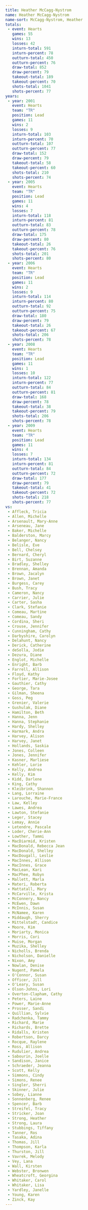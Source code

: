 ```yaml
---
title: Heather McCagg-Nystrom
name: Heather McCagg-Nystrom
name-sort: McCagg-Nystrom, Heather
totals:
 - event: Hearts
   games: 55
   wins: 13
   losses: 42
   inturn-total: 591
   inturn-percent: 78
   outturn-total: 450
   outturn-percent: 76
   draw-total: 852
   draw-percent: 79
   takeout-total: 189
   takeout-percent: 70
   shots-total: 1041
   shots-percent: 77
years:
 - year: 2001
   event: Hearts
   team: "TR"
   position: Lead
   games: 11
   wins: 2
   losses: 9
   inturn-total: 103
   inturn-percent: 70
   outturn-total: 107
   outturn-percent: 77
   draw-total: 152
   draw-percent: 79
   takeout-total: 58
   takeout-percent: 60
   shots-total: 210
   shots-percent: 74
 - year: 2005
   event: Hearts
   team: "TR"
   position: Lead
   games: 11
   wins: 4
   losses: 7
   inturn-total: 118
   inturn-percent: 81
   outturn-total: 83
   outturn-percent: 78
   draw-total: 175
   draw-percent: 80
   takeout-total: 26
   takeout-percent: 76
   shots-total: 201
   shots-percent: 80
 - year: 2006
   event: Hearts
   team: "TR"
   position: Lead
   games: 11
   wins: 2
   losses: 9
   inturn-total: 114
   inturn-percent: 80
   outturn-total: 92
   outturn-percent: 75
   draw-total: 180
   draw-percent: 79
   takeout-total: 26
   takeout-percent: 67
   shots-total: 206
   shots-percent: 78
 - year: 2008
   event: Hearts
   team: "TR"
   position: Lead
   games: 11
   wins: 1
   losses: 10
   inturn-total: 122
   inturn-percent: 77
   outturn-total: 84
   outturn-percent: 81
   draw-total: 168
   draw-percent: 78
   takeout-total: 38
   takeout-percent: 79
   shots-total: 206
   shots-percent: 78
 - year: 2009
   event: Hearts
   team: "TR"
   position: Lead
   games: 11
   wins: 4
   losses: 7
   inturn-total: 134
   inturn-percent: 81
   outturn-total: 84
   outturn-percent: 72
   draw-total: 177
   draw-percent: 79
   takeout-total: 41
   takeout-percent: 72
   shots-total: 218
   shots-percent: 77
vs:
 - Affleck, Tricia
 - Allen, Michelle
 - Arsenault, Mary-Anne
 - Arseneau, Jane
 - Baker, Michelle
 - Balderston, Marcy
 - Belanger, Nancy
 - Belisle, Eve
 - Bell, Chelsey
 - Bernard, Cheryl
 - Birt, Suzanne
 - Bradley, Shelley
 - Brennan, Amanda
 - Brown, Jacalyn
 - Brown, Janet
 - Burgess, Carey
 - Bush, Tracy
 - Cameron, Nancy
 - Carrier, Julie
 - Carter, Sasha
 - Clark, Stefanie
 - Comeau, Martine
 - Comeau, Sandy
 - Cordina, Sheri
 - Crouse, Jennifer
 - Cunningham, Cathy
 - Darbyshire, Carolyn
 - Delahunt, Nancy
 - Derick, Catherine
 - deSolla, Jodie
 - Dezura, Diane
 - Englot, Michelle
 - Enright, Barb
 - Farrell, Allison
 - Floyd, Kathy
 - Fortier, Marie-Josee
 - Gauthier, Cathy
 - George, Tara
 - Gilman, Sheena
 - Goss, Peg
 - Grenier, Valerie
 - Gushulak, Diane
 - Hamilton, Beth
 - Hanna, Jenn
 - Hanna, Stephanie
 - Hardy, Shelley
 - Harmark, Andra
 - Harvey, Alison
 - Harvey, Janet
 - Hollands, Saskia
 - Jones, Colleen
 - Jones, Jennifer
 - Kasner, Marliese
 - Kehler, Lorie
 - Kelly, Andrea
 - Kelly, Kim
 - Kidd, Darlene
 - King, Cathy
 - Kleibrink, Shannon
 - Lang, Lorraine
 - Larouche, Marie-France
 - Law, Kelley
 - Lawes, Andrea
 - Lawton, Stefanie
 - Leger, Stacey
 - Lemay, Annie
 - Letendre, Pascale
 - Loder, Cherie-Ann
 - Lowther, Tammi
 - MacDiarmid, Kristen
 - MacDonald, Rebecca Jean
 - MacDonald, Shelley
 - MacDougall, Leslie
 - MacInnes, Allison
 - MacInnes, Grace
 - MacLean, Kari
 - MacPhee, Robyn
 - Mallett, Marla
 - Materi, Roberta
 - Mattatall, Mary
 - McCarville, Krista
 - McConnery, Nancy
 - McEwen, Dawn
 - McInnis, Susan
 - McNamee, Karen
 - Middaugh, Sherry
 - Mittelstadt, Candice
 - Moore, Kim
 - Moriarty, Monica
 - Morris, Cori
 - Muise, Morgan
 - Muzika, Shelley
 - Nicholls, Brenda
 - Nicholson, Danielle
 - Nixon, Amy
 - Nowlan, Denise
 - Nugent, Pamela
 - O'Connor, Susan
 - Officer, Jill
 - O'Leary, Susan
 - Olson-Johns, Lori
 - Overton-Clapham, Cathy
 - Peters, Laine
 - Power, Marie-Anne
 - Prosser, Sandi
 - Quillian, Sylvie
 - Radchenka, Tammy
 - Richard, Marie
 - Richards, Brette
 - Ridalls, Kristen
 - Robertson, Darcy
 - Rocque, Raylene
 - Ross, Allison
 - Rudulier, Andrea
 - Sabourin, Joelle
 - Sandison, Janice
 - Schraeder, Jeanna
 - Scott, Kelly
 - Simmons, Cindy
 - Simons, Renee
 - Singler, Sherri
 - Skinner, Julie
 - Sobey, Lianne
 - Sonnenberg, Renee
 - Spencer, Barb
 - Streifel, Tracy
 - Stricker, Joan
 - Strong, Heather
 - Strong, Laura
 - Stubbings, Tiffany
 - Tanner, Ros
 - Tasaka, Adina
 - Thomas, Jill
 - Thompson, Karla
 - Thurston, Jill
 - Vavrek, Melody
 - Vey, Lana
 - Wall, Kirsten
 - Webster, Bronwen
 - Wheatcroft, Georgina
 - Whitaker, Carol
 - Whitaker, Lisa
 - Yardley, Janelle
 - Young, Karen
 - Zinck, Kay
---
```

